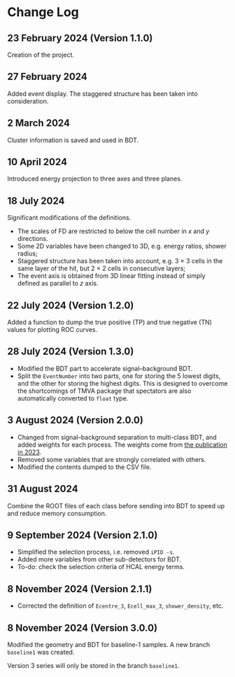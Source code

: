 # Change Log

## 23 February 2024 (Version 1.1.0)

Creation of the project.

## 27 February 2024

Added event display. The staggered structure has been taken into consideration.

## 2 March 2024

Cluster information is saved and used in BDT.

## 10 April 2024

Introduced energy projection to three axes and three planes.

## 18 July 2024

Significant modifications of the definitions.

- The scales of FD are restricted to below the cell number in $x$ and $y$ directions.
- Some 2D variables have been changed to 3D, e.g. energy ratios, shower radius;
- Staggered structure has been taken into account, e.g. 3 × 3 cells in the same layer of the hit, but 2 × 2 cells in consecutive layers;
- The event axis is obtained from 3D linear fitting instead of simply defined as parallel to $z$ axis.

## 22 July 2024 (Version 1.2.0)

Added a function to dump the true positive (TP) and true negative (TN) values for plotting ROC curves.

## 28 July 2024 (Version 1.3.0)

- Modified the BDT part to accelerate signal–background BDT.
- Split the `EventNumber` into two parts, one for storing the 5 lowest digits, and the other for storing the highest digits. This is designed to overcome the shortcomings of TMVA package that spectators are also automatically converted to `float` type.

## 3 August 2024 (Version 2.0.0)

- Changed from signal–background separation to multi-class BDT, and added weights for each process. The weights come from [the publication in 2023](https://doi.org/10.1007/s11433-022-1983-8).
- Removed some variables that are strongly correlated with others.
- Modified the contents dumped to the CSV file.

## 31 August 2024

Combine the ROOT files of each class before sending into BDT to speed up and reduce memory consumption.

## 9 September 2024 (Version 2.1.0)

- Simplified the selection process, i.e. removed `iPID -s`.
- Added more variables from other sub-detectors for BDT.
- To-do: check the selection criteria of HCAL energy terms.

## 8 November 2024 (Version 2.1.1)
- Corrected the definition of `Ecentre_3`, `Ecell_max_3`, `shower_density`, etc.

## 8 November 2024 (Version 3.0.0)
Modified the geometry and BDT for baseline-1 samples. A new branch `baseline1` was created.

Version 3 series will only be stored in the branch `baseline1`.